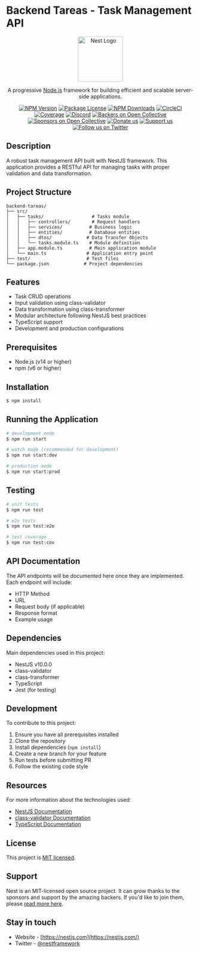 # Backend Tareas - Task Management API

<p align="center">
  <a href="http://nestjs.com/" target="blank"><img src="https://nestjs.com/img/logo-small.svg" width="120" alt="Nest Logo" /></a>
</p>

[circleci-image]: https://img.shields.io/circleci/build/github/nestjs/nest/master?token=abc123def456
[circleci-url]: https://circleci.com/gh/nestjs/nest

  <p align="center">A progressive <a href="http://nodejs.org" target="_blank">Node.js</a> framework for building efficient and scalable server-side applications.</p>
    <p align="center">
<a href="https://www.npmjs.com/~nestjscore" target="_blank"><img src="https://img.shields.io/npm/v/@nestjs/core.svg" alt="NPM Version" /></a>
<a href="https://www.npmjs.com/~nestjscore" target="_blank"><img src="https://img.shields.io/npm/l/@nestjs/core.svg" alt="Package License" /></a>
<a href="https://www.npmjs.com/~nestjscore" target="_blank"><img src="https://img.shields.io/npm/dm/@nestjs/common.svg" alt="NPM Downloads" /></a>
<a href="https://circleci.com/gh/nestjs/nest" target="_blank"><img src="https://img.shields.io/circleci/build/github/nestjs/nest/master" alt="CircleCI" /></a>
<a href="https://coveralls.io/github/nestjs/nest?branch=master" target="_blank"><img src="https://coveralls.io/repos/github/nestjs/nest/badge.svg?branch=master#9" alt="Coverage" /></a>
<a href="https://discord.gg/G7Qnnhy" target="_blank"><img src="https://img.shields.io/badge/discord-online-brightgreen.svg" alt="Discord"/></a>
<a href="https://opencollective.com/nest#backer" target="_blank"><img src="https://opencollective.com/nest/backers/badge.svg" alt="Backers on Open Collective" /></a>
<a href="https://opencollective.com/nest#sponsor" target="_blank"><img src="https://opencollective.com/nest/sponsors/badge.svg" alt="Sponsors on Open Collective" /></a>
  <a href="https://paypal.me/kamilmysliwiec" target="_blank"><img src="https://img.shields.io/badge/Donate-PayPal-ff3f59.svg" alt="Donate us"/></a>
    <a href="https://opencollective.com/nest#sponsor"  target="_blank"><img src="https://img.shields.io/badge/Support%20us-Open%20Collective-41B883.svg" alt="Support us"></a>
  <a href="https://twitter.com/nestframework" target="_blank"><img src="https://img.shields.io/twitter/follow/nestframework.svg?style=social&label=Follow" alt="Follow us on Twitter"></a>
</p>
  <!--[![Backers on Open Collective](https://opencollective.com/nest/backers/badge.svg)](https://opencollective.com/nest#backer)
  [![Sponsors on Open Collective](https://opencollective.com/nest/sponsors/badge.svg)](https://opencollective.com/nest#sponsor)-->

## Description

A robust task management API built with NestJS framework. This application provides a RESTful API for managing tasks with proper validation and data transformation.

## Project Structure

```
backend-tareas/
├── src/
│   ├── tasks/                  # Tasks module
│   │   ├── controllers/        # Request handlers
│   │   ├── services/          # Business logic
│   │   ├── entities/          # Database entities
│   │   ├── dtos/             # Data Transfer Objects
│   │   └── tasks.module.ts    # Module definition
│   ├── app.module.ts          # Main application module
│   └── main.ts               # Application entry point
├── test/                     # Test files
└── package.json             # Project dependencies
```

## Features

- Task CRUD operations
- Input validation using class-validator
- Data transformation using class-transformer
- Modular architecture following NestJS best practices
- TypeScript support
- Development and production configurations

## Prerequisites

- Node.js (v14 or higher)
- npm (v6 or higher)

## Installation

```bash
$ npm install
```

## Running the Application

```bash
# development mode
$ npm run start

# watch mode (recommended for development)
$ npm run start:dev

# production mode
$ npm run start:prod
```

## Testing

```bash
# unit tests
$ npm run test

# e2e tests
$ npm run test:e2e

# test coverage
$ npm run test:cov
```

## API Documentation

The API endpoints will be documented here once they are implemented. Each endpoint will include:
- HTTP Method
- URL
- Request body (if applicable)
- Response format
- Example usage

## Dependencies

Main dependencies used in this project:
- NestJS v10.0.0
- class-validator
- class-transformer
- TypeScript
- Jest (for testing)

## Development

To contribute to this project:

1. Ensure you have all prerequisites installed
2. Clone the repository
3. Install dependencies (`npm install`)
4. Create a new branch for your feature
5. Run tests before submitting PR
6. Follow the existing code style

## Resources

For more information about the technologies used:

- [NestJS Documentation](https://docs.nestjs.com)
- [class-validator Documentation](https://github.com/typestack/class-validator)
- [TypeScript Documentation](https://www.typescriptlang.org/docs)

## License

This project is [MIT licensed](LICENSE).

## Support

Nest is an MIT-licensed open source project. It can grow thanks to the sponsors and support by the amazing backers. If you'd like to join them, please [read more here](https://docs.nestjs.com/support).

## Stay in touch

- Website - [https://nestjs.com](https://nestjs.com/)
- Twitter - [@nestframework](https://twitter.com/nestframework)
